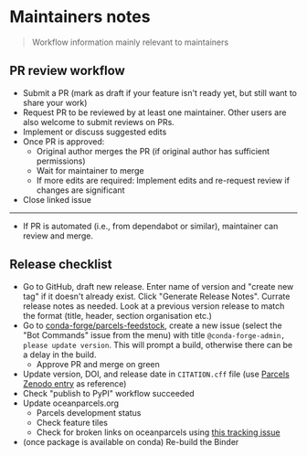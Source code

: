 # Maintainers notes

> Workflow information mainly relevant to maintainers

## PR review workflow

- Submit a PR (mark as draft if your feature isn't ready yet, but still want to share your work)
- Request PR to be reviewed by at least one maintainer. Other users are also welcome to submit reviews on PRs.
- Implement or discuss suggested edits
- Once PR is approved:
  - Original author merges the PR (if original author has sufficient permissions)
  - Wait for maintainer to merge
  - If more edits are required: Implement edits and re-request review if changes are significant
- Close linked issue

---

- If PR is automated (i.e., from dependabot or similar), maintainer can review and merge.

## Release checklist

- Go to GitHub, draft new release. Enter name of version and "create new tag" if it doesn't already exist. Click "Generate Release Notes". Currate release notes as needed. Look at a previous version release to match the format (title, header, section organisation etc.)
- Go to [conda-forge/parcels-feedstock](https://github.com/conda-forge/parcels-feedstock), create a new issue (select the "Bot Commands" issue from the menu) with title `@conda-forge-admin, please update version`. This will prompt a build, otherwise there can be a delay in the build.
  - Approve PR and merge on green
- Update version, DOI, and release date in `CITATION.cff` file (use [Parcels Zenodo entry](https://zenodo.org/records/14001000) as reference)
- Check "publish to PyPI" workflow succeeded
- Update oceanparcels.org
  - Parcels development status
  - Check feature tiles
  - Check for broken links on oceanparcels using [this tracking issue](https://github.com/OceanParcels/oceanparcels_website/issues/85)
- (once package is available on conda) Re-build the Binder
